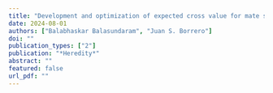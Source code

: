 ```yaml
---
title: "Development and optimization of expected cross value for mate selection problems"
date: 2024-08-01
authors: ["Balabhaskar Balasundaram", "Juan S. Borrero"]
doi: ""
publication_types: ["2"]
publication: "*Heredity*"
abstract: ""
featured: false
url_pdf: ""
---
```

